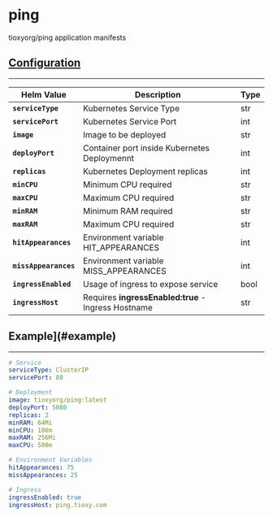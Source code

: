 # ping

tioxyorg/ping application manifests

## [Configuration](#configuration)
-----

| **Helm Value**                | **Description**                                                                                                 	    | **Type**  	|
|-----------------------------  |---------------------------------------------------------------------------------------------------------------------- |-----------	|
| **`serviceType`**             | Kubernetes Service Type                                                                                         	    | str       	|
| **`servicePort`**             | Kubernetes Service Port                                                                                       	    | int       	|
| **`image`**    	            | Image to be deployed                                                                                              	| str       	|
| **`deployPort`** 	            | Container port inside Kubernetes Deploymennt                                                                          | int       	|
| **`replicas`**                | Kubernetes Deployment replicas                                                                                    	| int       	|
| **`minCPU`**                	| Minimum CPU required                                                                                          	    | str       	|
| **`maxCPU`**                	| Maximum CPU required                                                                                           	    | str       	|
| **`minRAM`**                	| Minimum RAM required                                                                                          	    | str       	|
| **`maxRAM`**                	| Maximum CPU required                                                                                          	    | str       	|
| **`hitAppearances`**          | Environment variable HIT_APPEARANCES                                                               	                | int       	|
| **`missAppearances`**         | Environment variable MISS_APPEARANCES                                                                         	    | int       	|
| **`ingressEnabled`**          | Usage of ingress to expose service                                                               	                    | bool      	|
| **`ingressHost`**             | Requires **ingressEnabled:true** - Ingress Hostname                                                              	    | str       	|


## Example](#example)
-----

```yaml
# Service
serviceType: ClusterIP
servicePort: 80

# Deployment
image: tioxyorg/ping:latest
deployPort: 5000
replicas: 2
minRAM: 64Mi
minCPU: 100m
maxRAM: 256Mi
maxCPU: 500m

# Environment Variables
hitAppearances: 75
missAppearances: 25

# Ingress
ingressEnabled: true
ingressHost: ping.tioxy.com
```

